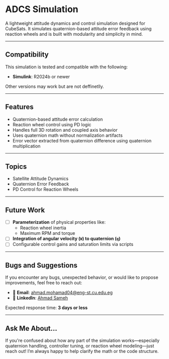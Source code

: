 # ADCS Simulation

A lightweight attitude dynamics and control simulation designed for CubeSats. It simulates quaternion-based attitude error feedback using reaction wheels and is built with modularity and simplicity in mind.

---

## Compatibility

This simulation is tested and compatible with the following:

- **Simulink**: R2024b or newer

Other versions may work but are not deffinetlly.

---

## Features

- Quaternion-based attitude error calculation
- Reaction wheel control using PD logic
- Handles full 3D rotation and coupled axis behavior
- Uses quaternion math without normalization artifacts
- Error vector extracted from quaternion difference using quaternion multiplication

---

## Topics

- Satellite Attitude Dynamics
- Quaternion Error Feedback
- PD Control for Reaction Wheels

---

## Future Work

- [ ] **Parameterization** of physical properties like:
  - Reaction wheel inertia
  - Maximum RPM and torque
- [ ] **Integration of angular velocity (`W`) to quaternion (`q`)**
- [ ] Configurable control gains and saturation limits via scripts

---

## Bugs and Suggestions

If you encounter any bugs, unexpected behavior, or would like to propose improvements, feel free to reach out:

- 📧 **Email**: [ahmad.mohamad04@eng-st.cu.edu.eg](mailto:ahmad.mohamad04@eng-st.cu.edu.eg)
- 🔗 **LinkedIn**: [Ahmad Sameh](https://www.linkedin.com/in/ahmad-sameh)

Expected response time: **3 days or less**

---

## Ask Me About...

If you're confused about how any part of the simulation works—especially quaternion handling, controller tuning, or reaction wheel modeling—just reach out! I’m always happy to help clarify the math or the code structure.
